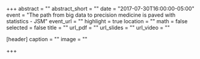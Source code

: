 +++
abstract = ""
abstract_short = ""
date = "2017-07-30T16:00:00-05:00"
event = "The path from big data to precision medicine is paved with statistics - JSM"
event_url = ""
highlight = true
location = ""
math = false
selected = false
title = ""
url_pdf = ""
url_slides = ""
url_video = ""

[header]
  caption = ""
  image = ""

+++
